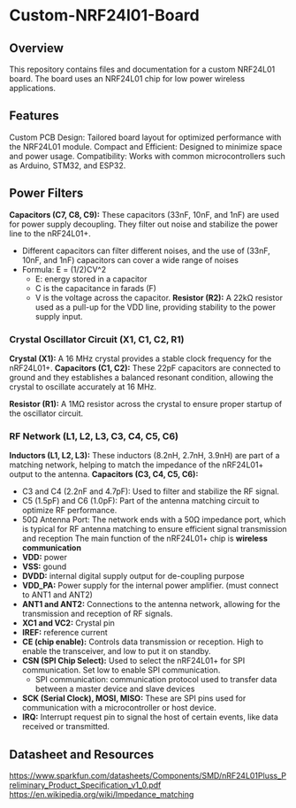 # Custom-NRF24l01-Board
## Overview
This repository contains files and documentation for a custom NRF24L01 board.  The board uses an NRF24L01 chip for low power wireless applications.

## Features
Custom PCB Design: Tailored board layout for optimized performance with the NRF24L01 module.
Compact and Efficient: Designed to minimize space and power usage.
Compatibility: Works with common microcontrollers such as Arduino, STM32, and ESP32.

## Power Filters
**Capacitors (C7, C8, C9):** These capacitors (33nF, 10nF, and 1nF) are used for power supply decoupling. They filter out noise and stabilize the power line to the nRF24L01+.
- Different capacitors can filter different noises, and the use of (33nF, 10nF, and 1nF) capacitors can cover a wide range of noises
- Formula: E = (1/2)CV^2
    - E: energy stored in a capacitor
    - C is the capacitance in farads (F)
    - V is the voltage across the capacitor.
**Resistor (R2):** A 22kΩ resistor used as a pull-up for the VDD line, providing stability to the power supply input.
### Crystal Oscillator Circuit (X1, C1, C2, R1)
**Crystal (X1):** A 16 MHz crystal provides a stable clock frequency for the nRF24L01+.
**Capacitors (C1, C2):** These 22pF capacitors are connected to ground and they establishes a balanced resonant condition, allowing the crystal to oscillate accurately at 16 MHz.

**Resistor (R1):** A 1MΩ resistor across the crystal to ensure proper startup of the oscillator circuit.
### RF Network (L1, L2, L3, C3, C4, C5, C6)
**Inductors (L1, L2, L3):** These inductors (8.2nH, 2.7nH, 3.9nH) are part of a matching network, helping to match the impedance of the nRF24L01+ output to the antenna.
**Capacitors (C3, C4, C5, C6):**
- C3 and C4 (2.2nF and 4.7pF): Used to filter and stabilize the RF signal.
- C5 (1.5pF) and C6 (1.0pF): Part of the antenna matching circuit to optimize RF performance.
- 50Ω Antenna Port: The network ends with a 50Ω impedance port, which is typical for RF antenna matching to ensure efficient signal transmission and reception
The main function of the nRF24L01+ chip is **wireless communication**
- **VDD:** power
- **VSS:** gound
- **DVDD:** internal digital supply output for de-coupling purpose
- **VDD_PA:** Power supply for the internal power amplifier. (must connect to ANT1 and ANT2)
- **ANT1 and ANT2:** Connections to the antenna network, allowing for the transmission and reception of RF signals.
- **XC1 and VC2:** Crystal pin
- **IREF:** reference current
- **CE (chip enable):** Controls data transmission or reception. High to enable the transceiver, and low to put it on standby.
- **CSN (SPI Chip Select):** Used to select the nRF24L01+ for SPI communication. Set low to enable SPI communication.
    - SPI communication: communication protocol used to transfer data between a master device and slave devices 
- **SCK (Serial Clock), MOSI, MISO:** These are SPI pins used for communication with a microcontroller or host device.
- **IRQ:** Interrupt request pin to signal the host of certain events, like data received or transmitted.

## Datasheet and Resources
https://www.sparkfun.com/datasheets/Components/SMD/nRF24L01Pluss_Preliminary_Product_Specification_v1_0.pdf
https://en.wikipedia.org/wiki/Impedance_matching


